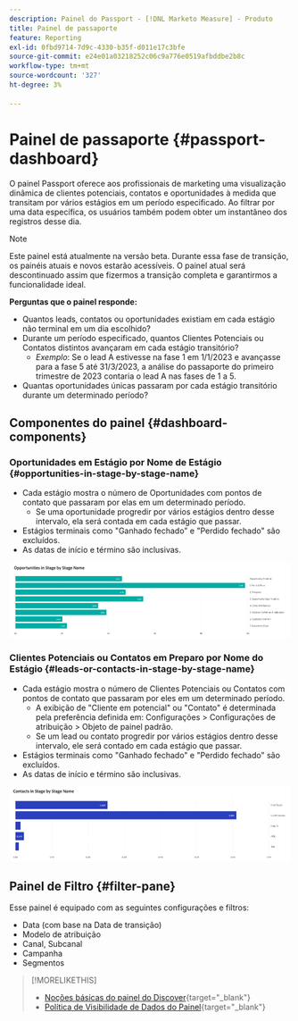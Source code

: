 ```yaml
---
description: Painel do Passport - [!DNL Marketo Measure] - Produto
title: Painel de passaporte
feature: Reporting
exl-id: 0fbd9714-7d9c-4330-b35f-d011e17c3bfe
source-git-commit: e24e01a03218252c06c9a776e0519afbddbe2b8c
workflow-type: tm+mt
source-wordcount: '327'
ht-degree: 3%

---
```


# Painel de passaporte {#passport-dashboard}

O painel Passport oferece aos profissionais de marketing uma visualização dinâmica de clientes potenciais, contatos e oportunidades à medida que transitam por vários estágios em um período especificado. Ao filtrar por uma data específica, os usuários também podem obter um instantâneo dos registros desse dia.

>[!NOTE]
>
>Este painel está atualmente na versão beta. Durante essa fase de transição, os painéis atuais e novos estarão acessíveis. O painel atual será descontinuado assim que fizermos a transição completa e garantirmos a funcionalidade ideal.

**Perguntas que o painel responde:**

* Quantos leads, contatos ou oportunidades existiam em cada estágio não terminal em um dia escolhido?
* Durante um período especificado, quantos Clientes Potenciais ou Contatos distintos avançaram em cada estágio transitório?
   * _Exemplo_: Se o lead A estivesse na fase 1 em 1/1/2023 e avançasse para a fase 5 até 31/3/2023, a análise do passaporte do primeiro trimestre de 2023 contaria o lead A nas fases de 1 a 5.
* Quantas oportunidades únicas passaram por cada estágio transitório durante um determinado período?

## Componentes do painel {#dashboard-components}

### Oportunidades em Estágio por Nome de Estágio {#opportunities-in-stage-by-stage-name}

* Cada estágio mostra o número de Oportunidades com pontos de contato que passaram por elas em um determinado período.
   * Se uma oportunidade progredir por vários estágios dentro desse intervalo, ela será contada em cada estágio que passar.
* Estágios terminais como &quot;Ganhado fechado&quot; e &quot;Perdido fechado&quot; são excluídos.
* As datas de início e término são inclusivas.

![](assets/passport-dashboard-1.png)

### Clientes Potenciais ou Contatos em Preparo por Nome do Estágio {#leads-or-contacts-in-stage-by-stage-name}

* Cada estágio mostra o número de Clientes Potenciais ou Contatos com pontos de contato que passaram por eles em um determinado período.
   * A exibição de &quot;Cliente em potencial&quot; ou &quot;Contato&quot; é determinada pela preferência definida em: Configurações > Configurações de atribuição > Objeto de painel padrão.
   * Se um lead ou contato progredir por vários estágios dentro desse intervalo, ele será contado em cada estágio que passar.
* Estágios terminais como &quot;Ganhado fechado&quot; e &quot;Perdido fechado&quot; são excluídos.
* As datas de início e término são inclusivas.

![](assets/passport-dashboard-2.png)

## Painel de Filtro {#filter-pane}

Esse painel é equipado com as seguintes configurações e filtros:

* Data (com base na Data de transição)
* Modelo de atribuição
* Canal, Subcanal
* Campanha
* Segmentos

>[!MORELIKETHIS]
>
>* [Noções básicas do painel do Discover](/help/marketo-measure-discover-ui/dashboards/discover-dashboard-basics.md){target="_blank"}
>* [Política de Visibilidade de Dados do Painel](/help/marketo-measure-discover-ui/dashboards/dashboard-data-visibility-policy.md){target="_blank"}


